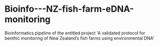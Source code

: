 # Bioinfo---NZ-fish-farm-eDNA-monitoring
Bioinformatics pipeline of the entitled project 'A validated protocol for benthic monitoring of New Zealand’s fish farms using environmental DNA'
